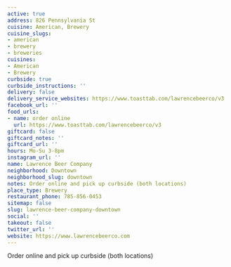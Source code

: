 ```yaml
---
active: true
address: 826 Pennsylvania St
cuisine: American, Brewery
cuisine_slugs:
- american
- brewery
- breweries
cuisines:
- American
- Brewery
curbside: true
curbside_instructions: ''
delivery: false
delivery_service_websites: https://www.toasttab.com/lawrencebeerco/v3
facebook_url: ''
food_urls:
- name: order online
  url: https://www.toasttab.com/lawrencebeerco/v3
giftcard: false
giftcard_notes: ''
giftcard_url: ''
hours: Mo-Su 3-8pm
instagram_url: ''
name: Lawrence Beer Company
neighborhood: Downtown
neighborhood_slug: downtown
notes: Order online and pick up curbside (both locations)
place_type: Brewery
restaurant_phone: 785-856-0453
sitemap: false
slug: lawrence-beer-company-downtown
social: ''
takeout: false
twitter_url: ''
website: https://www.lawrencebeerco.com
---
```


Order online and pick up curbside (both locations)